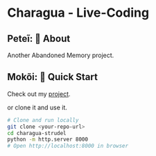 # Charagua -  Live-Coding

##  Peteĩ: 🎵 About
Another Abandoned Memory project. 

## Mokõi: 🚀 Quick Start

Check out my [project](jfforero.github.io/Charagua/).

or clone it and use it.

```bash
# Clone and run locally
git clone <your-repo-url>
cd charagua-strudel
python -m http.server 8000
# Open http://localhost:8000 in browser




